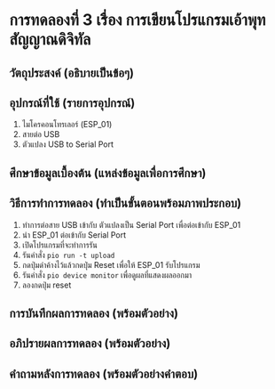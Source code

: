 # การทดลองที่ 3 เรื่อง การเขียนโปรแกรมเอ้าพุทสัญญาณดิจิทัล  
## วัตถุประสงค์ (อธิบายเป็นข้อๆ)
## อุปกรณ์ที่ใช้ (รายการอุปกรณ์)
  1. ไมโครคอนโทรเลอร์ (ESP_01)
  2. สายต่อ USB
  3. ตัวแปลง USB to Serial Port 
## ศึกษาข้อมูลเบื้องต้น (แหล่งข้อมูลเพื่อการศึกษา)
## วิธีการทำการทดลอง (ทำเป็นขั้นตอนพร้อมภาพประกอบ)
  1. ทำการต่อสาย USB เข้ากับ ตัวแปลงเป็น Serial Port เพื่อต่อเข้ากับ ESP_01
  2. นำ ESP_01 ต่อเข้ากับ Serial Port
  3. เปิดโปรแกรมที่จะทำการรัน
  4. รันคำสั่ง `pio run -t upload`
  5. กดปุ่มดำค้างไว้แล้วกดปุ่ม Reset เพื่อให้ ESP_01 รับโปรแกรม
  6. รันคำสั่ง `pio device monitor` เพื่อดูผลที่แสดงผลออกมา
  7. ลองกดปุ่ม reset 
## การบันทึกผลการทดลอง (พร้อมตัวอย่าง)
## อภิปรายผลการทดลอง (พร้อมตัวอย่าง)
## คำถามหลังการทดลอง (พร้อมตัวอย่างคำตอบ)

